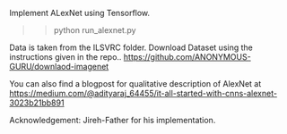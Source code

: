 Implement ALexNet using Tensorflow.

>> python run_alexnet.py

Data is taken from the ILSVRC folder.
Download Dataset using the instructions given in the repo.. https://github.com/ANONYMOUS-GURU/downlaod-imagenet 

You can also find a blogpost for qualitative description of AlexNet at https://medium.com/@adityaraj_64455/it-all-started-with-cnns-alexnet-3023b21bb891


Acknowledgement:
Jireh-Father for his implementation.
